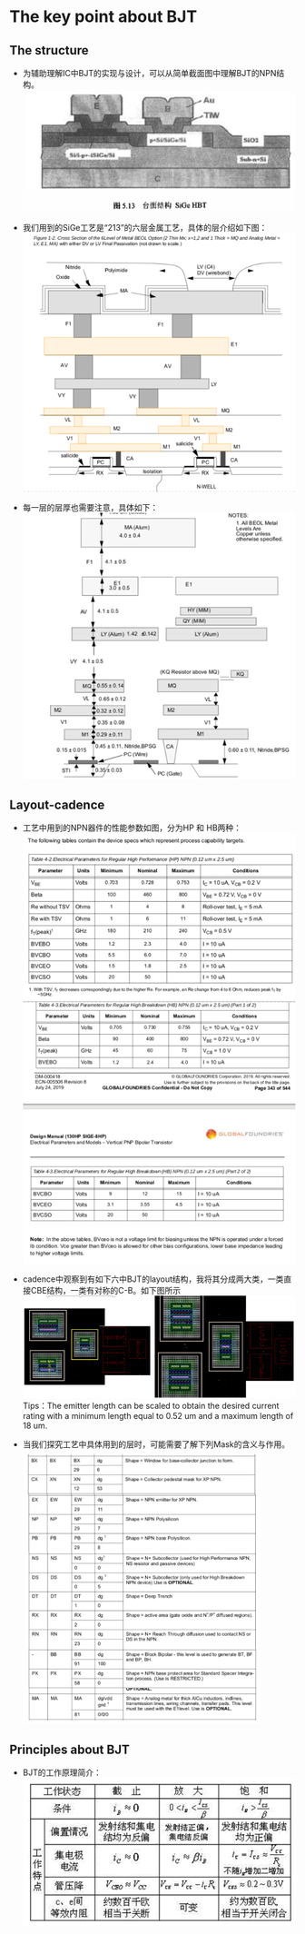 # The key point about BJT
## The structure
* 为辅助理解IC中BJT的实现与设计，可以从简单截面图中理解BJT的NPN结构。
![Alt text](structure.png)

* 我们用到的SiGe工艺是“213”的六层金属工艺，具体的层介绍如下图：
![Alt text](213metallayer.png)

*  每一层的层厚也需要注意，具体如下：
![Alt text](thickness.png)

## Layout-cadence
* 工艺中用到的NPN器件的性能参数如图，分为HP 和 HB两种：
![Alt text](HPnpn.png)
![Alt text](HBnpn.png)

*  cadence中观察到有如下六中BJT的layout结构，我将其分成两大类，一类直接CBE结构，一类有对称的C-B。如下图所示
![Alt text](NPN.png)
Tips：The emitter length can be scaled to obtain the desired current rating with a minimum length equal to 0.52 um and a maximum length of 18 um.

* 当我们探究工艺中具体用到的层时，可能需要了解下列Mask的含义与作用。
![Alt text](intro-mask.png)


## Principles about BJT
* BJT的工作原理简介：
![Alt text](workingregion.png)

